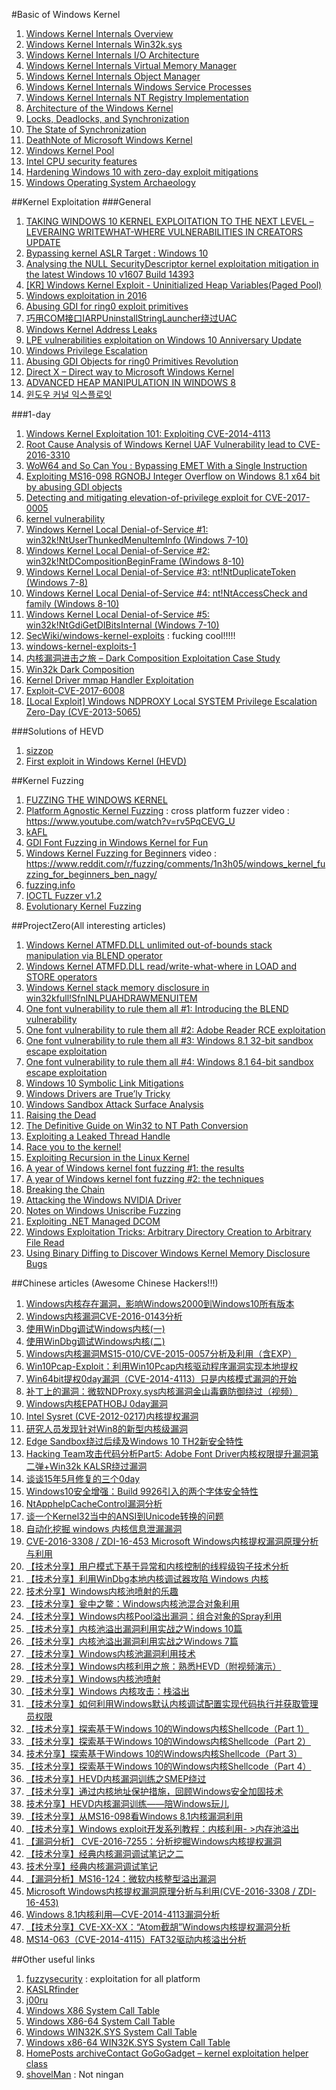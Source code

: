 #Basic of Windows Kernel 
1. [Windows Kernel Internals Overview](http://www.i.u-tokyo.ac.jp/edu/training/ss/lecture/new-documents/Lectures/00-WindowsKernelOverview/WindowsKernelOverview.pdf)
2. [Windows Kernel Internals Win32k.sys](http://pasotech.altervista.org/windows_internals/Win32KSYS.pdf)
3. [Windows Kernel Internals I/O Architecture](http://i-web.i.u-tokyo.ac.jp/edu/training/ss/lecture/new-documents/Lectures/06-IOArchitecture/IOArchitecture.pdf)
4. [Windows Kernel Internals Virtual Memory Manager](http://read.pudn.com/downloads11/ebook/48602/windows%20kernel/VirtualMemory.pdf)
5. [Windows Kernel Internals Object Manager](http://slideplayer.com/slide/8014139/)
6. [Windows Kernel Internals Windows Service Processes](http://index-of.es/Windows/winKernArchi/WindowsServices.pdf)
7. [Windows Kernel Internals NT Registry Implementation](https://sww-it.ru/wp-content/uploads/2011/University%20of%20Tokyo%20Windows%20Internals%20Lectures/09-Registry/Registry.pdf)
8. [Architecture of the Windows Kernel](http://www.cs.fsu.edu/~zwang/files/cop4610/Fall2016/windows.pdf)
9. [Locks, Deadlocks, and Synchronization](https://msdn.microsoft.com/en-us/library/windows/hardware/dn613957%28v=vs.85%29.aspx?f=255&MSPPError=-2147217396)
10. [The State of Synchronization](https://www.osr.com/nt-insider/2015-issue3/the-state-of-synchronization/)
11. [DeathNote of Microsoft Windows Kernel](https://www.slideshare.net/PeterHlavaty/deathnote-of-microsoft-windows-kernel)
12. [Windows Kernel Pool](http://dokydoky.tistory.com/443)
13. [Intel CPU security features](https://github.com/huku-/research/wiki/Intel-CPU-security-features)
14. [Hardening Windows 10 with zero-day exploit mitigations](https://blogs.technet.microsoft.com/mmpc/2017/01/13/hardening-windows-10-with-zero-day-exploit-mitigations/?platform=hootsuite)
15. [Windows Operating System Archaeology](https://www.slideshare.net/enigma0x3/windows-operating-system-archaeology)



##Kernel Exploitation
###General
1. [TAKING WINDOWS 10 KERNEL EXPLOITATION TO THE NEXT LEVEL – LEVERAING WRITEWHAT-WHERE VULNERABILITIES IN CREATORS UPDATE](https://www.blackhat.com/docs/us-17/wednesday/us-17-Schenk-Taking-Windows-10-Kernel-Exploitation-To-The-Next-Level%E2%80%93Leveraging-Write-What-Where-Vulnerabilities-In-Creators-Update.pdf)
2. [Bypassing kernel ASLR Target : Windows 10](https://drive.google.com/file/d/0B3P18M-shbwrNWZTa181ZWRCclk/edit?pli=1)
3. [Analysing the NULL SecurityDescriptor kernel exploitation mitigation in the latest Windows 10 v1607 Build 14393	](https://labs.nettitude.com/blog/analysing-the-null-securitydescriptor-kernel-exploitation-mitigation-in-the-latest-windows-10-v1607-build-14393/)
4. [[KR] Windows Kernel Exploit - Uninitialized Heap Variables(Paged Pool)](http://dokydoky.tistory.com/444)
5. [Windows exploitation in 2016](https://www.welivesecurity.com/wp-content/uploads/2017/01/Windows-Exploitation-2016-A4.pdf)
6. [Abusing GDI for ring0 exploit primitives](https://www.coresecurity.com/system/files/publications/2016/10/Abusing-GDI-Reloaded-ekoparty-2016_0.pdf)
7. [巧用COM接口IARPUninstallStringLauncher绕过UAC](http://www.freebuf.com/articles/system/116611.html)
8. [Windows Kernel Address Leaks](https://github.com/sam-b/windows_kernel_address_leaks)
9. [LPE vulnerabilities exploitation on Windows 10 Anniversary Update](http://cvr-data.blogspot.kr/2016/11/lpe-vulnerabilities-exploitation-on.html)
10. [Windows Privilege Escalation](https://github.com/netbiosX/Checklists/blob/master/Windows-Privilege-Escalation.md)
11. [Abusing GDI Objects for ring0 Primitives Revolution](https://sensepost.com/blog/2017/abusing-gdi-objects-for-ring0-primitives-revolution/)
12. [Direct X – Direct way to Microsoft Windows Kernel](http://2015.zeronights.org/assets/files/11-Tarakanov.pdf)
13. [ADVANCED HEAP MANIPULATION IN WINDOWS 8](https://media.blackhat.com/eu-13/briefings/Liu/bh-eu-13-liu-advanced-heap-slides.pdf)
14. [윈도우 커널 익스플로잇](https://www.slideshare.net/SSRINCLee/ss-79766206)



###1-day
1. [Windows Kernel Exploitation 101: Exploiting CVE-2014-4113](https://www.exploit-db.com/docs/39665.pdf)
2. [Root Cause Analysis of Windows Kernel UAF Vulnerability lead to CVE-2016-3310](https://blog.fortinet.com/2016/08/17/root-cause-analysis-of-windows-kernel-uaf-vulnerability-lead-to-cve-2016-3310)
3. [WoW64 and So Can You : Bypassing EMET With a Single Instruction](https://duo.com/assets/pdf/wow-64-and-so-can-you.pdf)
4. [Exploiting MS16-098 RGNOBJ Integer Overflow on Windows 8.1 x64 bit by abusing GDI objects](https://sensepost.com/blog/2017/exploiting-ms16-098-rgnobj-integer-overflow-on-windows-8.1-x64-bit-by-abusing-gdi-objects/)
5. [Detecting and mitigating elevation-of-privilege exploit for CVE-2017-0005](https://blogs.technet.microsoft.com/mmpc/2017/03/27/detecting-and-mitigating-elevation-of-privilege-exploit-for-cve-2017-0005/)
6. [kernel vulnerability](https://github.com/tinysec/vulnerability)
7. [Windows Kernel Local Denial-of-Service #1: win32k!NtUserThunkedMenuItemInfo (Windows 7-10)](http://j00ru.vexillium.org/?p=3101)
8. [Windows Kernel Local Denial-of-Service #2: win32k!NtDCompositionBeginFrame (Windows 8-10)](http://j00ru.vexillium.org/?p=3151)
9. [Windows Kernel Local Denial-of-Service #3: nt!NtDuplicateToken (Windows 7-8)](http://j00ru.vexillium.org/?p=3187)
10. [Windows Kernel Local Denial-of-Service #4: nt!NtAccessCheck and family (Windows 8-10)](http://j00ru.vexillium.org/?p=3225)
11. [Windows Kernel Local Denial-of-Service #5: win32k!NtGdiGetDIBitsInternal (Windows 7-10)](http://j00ru.vexillium.org/?p=3251)
12. [SecWiki/windows-kernel-exploits](https://github.com/SecWiki/windows-kernel-exploits) : fucking cool!!!!!
13. [windows-kernel-exploits-1](https://github.com/Fandu2014/windows-kernel-exploits-1)
14. [内核漏洞进击之旅 – Dark Composition Exploitation Case Study](http://www.shellsec.com/news/48579.html)
15. [Win32k Dark Composition](https://cansecwest.com/slides/2017/CSW2017_PengQiu-ShefangZhong_win32k_dark_composition.pdf)
16. [Kernel Driver mmap Handler Exploitation](https://labs.mwrinfosecurity.com/assets/BlogFiles/mwri-mmap-exploitation-whitepaper-2017-09-18.pdf)
17. [Exploit-CVE-2017-6008](https://github.com/cbayet/Exploit-CVE-2017-6008)
18. [[Local Exploit] Windows NDPROXY Local SYSTEM Privilege Escalation Zero-Day (CVE-2013-5065)](http://hackability.kr/entry/Local-Exploit-Windows-NDPROXY-Local-SYSTEM-Privilege-Escalation-ZeroDay-CVE20135065)



###Solutions of HEVD
1. [sizzop](https://sizzop.github.io/)
2. [First exploit in Windows Kernel (HEVD)](https://blahcat.github.io/2017/08/18/first-exploit-in-windows-kernel-hevd/)


##Kernel Fuzzing
1. [FUZZING THE WINDOWS KERNEL](https://labs.mwrinfosecurity.com/assets/BlogFiles/mwri-fuzzing-the-windows-kernel.pdf)
2. [Platform Agnostic Kernel Fuzzing](https://labs.mwrinfosecurity.com/assets/BlogFiles/mwri-Platform-Agnostic-Kernel-Fuzzing-FINAL.pdf) : cross platform fuzzer
video : https://www.youtube.com/watch?v=rv5PqCEVG_U
3. [kAFL](https://www.usenix.org/system/files/conference/usenixsecurity17/sec17-schumilo.pdf)
4. [GDI Font Fuzzing in Windows Kernel for Fun](https://media.blackhat.com/bh-eu-12/Lee/bh-eu-12-Lee-GDI_Font_Fuzzing-WP.pdf)
5. [Windows Kernel Fuzzing for Beginners](https://fuzzinginfo.files.wordpress.com/2012/11/nagy-kernel.pdf)
video : https://www.reddit.com/r/fuzzing/comments/1n3h05/windows_kernel_fuzzing_for_beginners_ben_nagy/
6. [fuzzing.info](https://fuzzing.info/papers/)
7. [IOCTL Fuzzer v1.2](https://www.darknet.org.uk/2010/12/ioctl-fuzzer-v1-2-fuzzing-tool-for-windows-kernel-drivers/)
8. [Evolutionary Kernel Fuzzing](https://moflow.org/Presentations/Evolutionary%20Kernel%20Fuzzing-BH2017-rjohnson-FINAL.pdf)



##ProjectZero(All interesting articles)
1. [Windows Kernel ATMFD.DLL unlimited out-of-bounds stack manipulation via BLEND operator](https://bugs.chromium.org/p/project-zero/issues/detail?id=180&can=1&q=CVE-2015-0093)
2. [Windows Kernel ATMFD.DLL read/write-what-where in LOAD and STORE operators](https://bugs.chromium.org/p/project-zero/issues/detail?id=177&redir=1)
3. [Windows Kernel stack memory disclosure in win32kfull!SfnINLPUAHDRAWMENUITEM](https://bugs.chromium.org/p/project-zero/issues/detail?id=1192&can=1&q&sort=-id)
4. [One font vulnerability to rule them all #1: Introducing the BLEND vulnerability](https://googleprojectzero.blogspot.kr/2015/07/one-font-vulnerability-to-rule-them-all.html)
5. [One font vulnerability to rule them all #2: Adobe Reader RCE exploitation](https://googleprojectzero.blogspot.kr/2015/08/one-font-vulnerability-to-rule-them-all.html)
6. [One font vulnerability to rule them all #3: Windows 8.1 32-bit sandbox escape exploitation](https://googleprojectzero.blogspot.kr/2015/08/one-font-vulnerability-to-rule-them-all_13.html)
7. [One font vulnerability to rule them all #4: Windows 8.1 64-bit sandbox escape exploitation](https://googleprojectzero.blogspot.kr/2015/08/one-font-vulnerability-to-rule-them-all_21.html)
8. [Windows 10 Symbolic Link Mitigations](https://googleprojectzero.blogspot.kr/2015/08/windows-10hh-symbolic-link-mitigations.html)
9. [Windows Drivers are True’ly Tricky](https://googleprojectzero.blogspot.kr/2015/10/windows-drivers-are-truely-tricky.html)
10. [Windows Sandbox Attack Surface Analysis](https://googleprojectzero.blogspot.kr/2015/11/windows-sandbox-attack-surface-analysis.html)
11. [Raising the Dead](https://googleprojectzero.blogspot.kr/2016/01/raising-dead.html)
12. [The Definitive Guide on Win32 to NT Path Conversion](https://googleprojectzero.blogspot.kr/2016/02/the-definitive-guide-on-win32-to-nt.html)
13. [Exploiting a Leaked Thread Handle](https://googleprojectzero.blogspot.kr/2016/03/exploiting-leaked-thread-handle.html)
14. [Race you to the kernel!](https://googleprojectzero.blogspot.kr/2016/03/race-you-to-kernel.html)
15. [Exploiting Recursion in the Linux Kernel](https://googleprojectzero.blogspot.kr/2016/06/exploiting-recursion-in-linux-kernel_20.html)
16. [A year of Windows kernel font fuzzing #1: the results](https://googleprojectzero.blogspot.kr/2016/06/a-year-of-windows-kernel-font-fuzzing-1_27.html)
17. [A year of Windows kernel font fuzzing #2: the techniques](https://googleprojectzero.blogspot.kr/2016/07/a-year-of-windows-kernel-font-fuzzing-2.html)
18. [Breaking the Chain](https://googleprojectzero.blogspot.kr/2016/11/breaking-chain.html)
19. [Attacking the Windows NVIDIA Driver](https://googleprojectzero.blogspot.kr/2017/02/attacking-windows-nvidia-driver.html)
20. [Notes on Windows Uniscribe Fuzzing](https://googleprojectzero.blogspot.kr/2017/04/notes-on-windows-uniscribe-fuzzing.html)
21. [Exploiting .NET Managed DCOM](https://googleprojectzero.blogspot.kr/2017/04/exploiting-net-managed-dcom.html)
22. [Windows Exploitation Tricks: Arbitrary Directory Creation to Arbitrary File Read](https://googleprojectzero.blogspot.kr/2017/08/windows-exploitation-tricks-arbitrary.html)
23. [Using Binary Diffing to Discover Windows Kernel Memory Disclosure Bugs](https://googleprojectzero.blogspot.kr/2017/10/using-binary-diffing-to-discover.html)

##Chinese articles (Awesome Chinese Hackers!!!)
1. [Windows内核存在漏洞，影响Windows2000到Windows10所有版本](http://www.freebuf.com/vuls/147114.html)
2. [Windows内核漏洞CVE-2016-0143分析](http://www.freebuf.com/vuls/103064.html)
3. [使用WinDbg调试Windows内核(一)](http://www.freebuf.com/articles/web/99512.html)
4. [使用WinDbg调试Windows内核(二)](http://www.freebuf.com/articles/network/99856.html)
5. [Windows内核漏洞MS15-010/CVE-2015-0057分析及利用（含EXP）](http://www.freebuf.com/vuls/90501.html)
6. [Win10Pcap-Exploit：利用Win10Pcap内核驱动程序漏洞实现本地提权](http://www.freebuf.com/news/82310.html)
7. [Win64bit提权0day漏洞（CVE-2014-4113）只是内核模式漏洞的开始](http://www.freebuf.com/vuls/48239.html)
8. [补丁上的漏洞：微软NDProxy.sys内核漏洞金山毒霸防御绕过（视频）](http://www.freebuf.com/vuls/18856.html)
9. [Windows内核EPATHOBJ 0day漏洞](http://www.freebuf.com/vuls/9766.html)
10. [Intel Sysret (CVE-2012-0217)内核提权漏洞](http://www.freebuf.com/vuls/6457.html)
11. [研究人员发现针对Win8的新型内核级漏洞](http://www.freebuf.com/news/5792.html)
12. [Edge Sandbox绕过后续及Windows 10 TH2新安全特性](http://blogs.360.cn/blog/poc_edgesandboxbypass_win10th2_new_security_features/)
13. [Hacking Team攻击代码分析Part5: Adobe Font Driver内核权限提升漏洞第二弹+Win32k KALSR绕过漏洞](http://blogs.360.cn/blog/hacking-team-part5-atmfd-0day-2/)
14. [谈谈15年5月修复的三个0day](http://blogs.360.cn/blog/fixed_three_0days_in_may/)
15. [Windows10安全增强：Build 9926引入的两个字体安全特性](http://blogs.360.cn/blog/windows10_font_security_mitigations/)
16. [NtApphelpCacheControl漏洞分析](http://blogs.360.cn/blog/ntapphelpcachecontrol_vulnerability_anaysis/)
17. [谈一个Kernel32当中的ANSI到Unicode转换的问题](http://blogs.360.cn/blog/%E8%B0%88%E4%B8%80%E4%B8%AAkernel32%E5%BD%93%E4%B8%AD%E7%9A%84ansi%E5%88%B0unicode%E8%BD%AC%E6%8D%A2%E7%9A%84%E9%97%AE%E9%A2%98/)
18. [自动化挖掘 windows 内核信息泄漏漏洞](http://www.iceswordlab.com/2017/06/14/Automatically-Discovering-Windows-Kernel-Information-Leak-Vulnerabilities_zh/)
19. [CVE-2016-3308 / ZDI-16-453 Microsoft Windows内核提权漏洞原理分析与利用](http://docs.ioin.in/writeup/lab.seclover.com/6499df39-b0a3-42de-85ce-cd5e21b075a4/index.html)
20. [【技术分享】用户模式下基于异常和内核控制的线程级钩子技术分析](http://bobao.360.cn/learning/detail/4591.html)
21. [【技术分享】利用WinDbg本地内核调试器攻陷 Windows 内核](http://bobao.360.cn/learning/detail/4477.html)
22. [技术分享】Windows内核池喷射的乐趣](http://bobao.360.cn/learning/detail/4439.html)
23. [【技术分享】瓮中之鳖：Windows内核池混合对象利用](http://bobao.360.cn/learning/detail/4434.html)
24. [【技术分享】Windows内核Pool溢出漏洞：组合对象的Spray利用](http://bobao.360.cn/learning/detail/4384.html)
25. [【技术分享】内核池溢出漏洞利用实战之Windows 10篇](http://bobao.360.cn/learning/detail/4221.html)
26. [【技术分享】内核池溢出漏洞利用实战之Windows 7篇](http://bobao.360.cn/learning/detail/4188.html)
27. [【技术分享】Windows内核池漏洞利用技术](http://bobao.360.cn/learning/detail/4066.html)
28. [【技术分享】Windows内核利用之旅：熟悉HEVD（附视频演示）](http://bobao.360.cn/learning/detail/4002.html)
29. [【技术分享】Windows内核池喷射](http://bobao.360.cn/learning/detail/3921.html)
30. [【技术分享】Windows 内核攻击：栈溢出](http://bobao.360.cn/learning/detail/3712.html)
31. [【技术分享】如何利用Windows默认内核调试配置实现代码执行并获取管理员权限](http://bobao.360.cn/learning/detail/3647.html)
32. [【技术分享】探索基于Windows 10的Windows内核Shellcode（Part 1）](http://bobao.360.cn/learning/detail/3575.html)
33. [【技术分享】探索基于Windows 10的Windows内核Shellcode（Part 2）](http://bobao.360.cn/learning/detail/3593.html)
34. [技术分享】探索基于Windows 10的Windows内核Shellcode（Part 3）](http://bobao.360.cn/learning/detail/3624.html)
35. [【技术分享】探索基于Windows 10的Windows内核Shellcode（Part 4）](http://bobao.360.cn/learning/detail/3643.html)
36. [【技术分享】HEVD内核漏洞训练之SMEP绕过](http://bobao.360.cn/learning/detail/3570.html)
37. [【技术分享】通过内核地址保护措施，回顾Windows安全加固技术](http://bobao.360.cn/learning/detail/3565.html)
38. [技术分享】HEVD内核漏洞训练——陪Windows玩儿](http://bobao.360.cn/learning/detail/3544.html)
39. [【技术分享】从MS16-098看Windows 8.1内核漏洞利用](http://bobao.360.cn/learning/detail/3384.html)
40. [【技术分享】Windows exploit开发系列教程：内核利用- >内存池溢出](http://bobao.360.cn/learning/detail/3376.html)
41. [【漏洞分析】	CVE-2016-7255：分析挖掘Windows内核提权漏洞](http://bobao.360.cn/learning/detail/3359.html)
42. [【技术分享】经典内核漏洞调试笔记之二](http://bobao.360.cn/learning/detail/3184.html)
43. [技术分享】经典内核漏洞调试笔记](http://bobao.360.cn/learning/detail/3170.html)
44. [【漏洞分析】MS16-124：微软内核整型溢出漏洞](http://bobao.360.cn/learning/detail/3153.html)
45. [Microsoft Windows内核提权漏洞原理分析与利用(CVE-2016-3308 / ZDI-16-453)](http://bobao.360.cn/learning/detail/3024.html)
46. [Windows 8.1内核利用—CVE-2014-4113漏洞分析](http://bobao.360.cn/learning/detail/2989.html)
47. [【技术分享】CVE-XX-XX：“Atom截胡”Windows内核提权漏洞分析](http://bobao.360.cn/learning/detail/3017.html)
48. [MS14-063（CVE-2014-4115）FAT32驱动内核溢出分析](http://bobao.360.cn/learning/detail/118.html)






##Other useful links
1. [fuzzysecurity](http://www.fuzzysecurity.com/tutorials.html) : exploitation for all platform
2. [KASLRfinder](https://github.com/ufrisk/kaslrfinder)
3. [j00ru](http://j00ru.vexillium.org/)
4. [Windows X86 System Call Table](http://j00ru.vexillium.org/syscalls/nt/32/)
5. [Windows X86-64 System Call Table](http://j00ru.vexillium.org/syscalls/nt/64/)
6. [Windows WIN32K.SYS System Call Table](http://j00ru.vexillium.org/syscalls/win32k/32/)
7. [Windows x86-64 WIN32K.SYS System Call Table](http://j00ru.vexillium.org/syscalls/win32k/64/)
8. [HomePosts archiveContact GoGoGadget – kernel exploitation helper class](http://blog.rewolf.pl/blog/?p=1739)
9. [shovelMan](http://shovelman.tistory.com/) : Not ningan